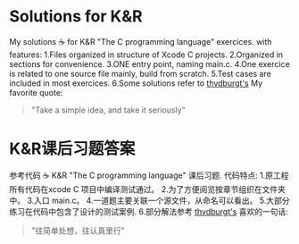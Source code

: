 # Solutions for K&R 
My solutions :coffee: for K&R "The C programming language" exercices. 
with features:
1.Files organized in structure of Xcode C projects.
2.Organized in sections for convenience.
3.ONE entry point, naming main.c.
4.One exercice is related to one source file mainly, build from scratch.
5.Test cases are included in most exercices.
6.Some solutions refer to [thvdburgt's](https://github.com/thvdburgt/KnR-The-C-Programming-Language-Solutions)
My favorite quote:
> <p>"Take a simple idea, and take it seriously"</p>

# K&R课后习题答案 
参考代码 :coffee:  K&R "The C programming language" 课后习题. 
代码特点:
1.原工程所有代码在xcode C 项目中编译测试通过。
2.为了方便阅览按章节组织在文件夹中。
3.入口 main.c。
4.一道题主要关联一个源文件，从命名可以看出。
5.大部分练习在代码中包含了设计的测试案例.
6.部分解法参考 [thvdburgt's](https://github.com/thvdburgt/KnR-The-C-Programming-Language-Solutions)
喜欢的一句话:
> <p>"往简单处想，往认真里行"</p>
